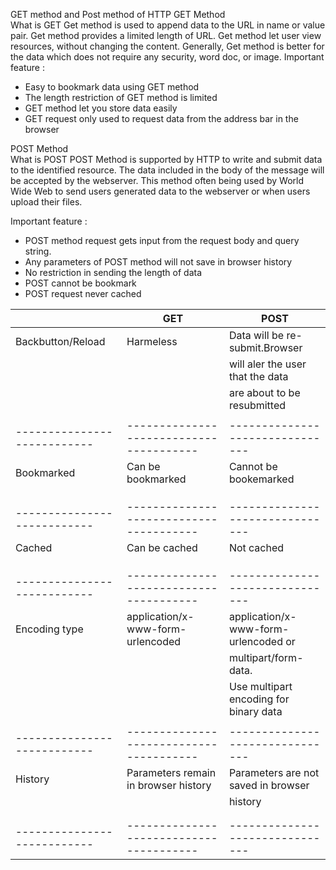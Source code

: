 GET method and Post method of  HTTP 
GET Method  
What is GET 
 Get method is used to append data to the URL in name or value pair. Get method provides a limited length of URL. Get method let user view resources, without changing the content. Generally, Get method is better for the data which does not require any security, word doc, or image.
Important feature : 
+ Easy to bookmark data using GET method
+ The length restriction of GET method is limited
+ GET method let you store data easily 
+ GET request only used to request data from the address bar in the browser

POST  Method  
What is POST
POST Method is supported by HTTP to write and submit data to the identified resource. The data included in the body of the message will be accepted by the webserver. This method often being used by World Wide Web to send users generated data to the webserver or when users upload their files.

Important feature : 
+ POST method request gets input from the request body and query string.
+ Any parameters of POST method will not save in browser history 
+ No restriction in sending the length of data
+ POST cannot be bookmark 
+ POST request never cached


|                            |                   GET                 |             POST              |
| ---------------------------| --------------------------------------|-------------------------------|
|    Backbutton/Reload       |            Harmeless                  | Data will be re-submit.Browser |
|                            |                                       | will aler the user that the data   |
|                            |                                       | are about to be resubmitted      |
|                            |                                       |            |  
| ---------------------------|---------------------------------------|-------------------------------|
|    Bookmarked              |      Can be bookmarked                |Cannot be bookemarked       |
|                            |                                       |    |
|                            |                                       |       |
|                            |                                       |           |  
| ---------------------------|---------------------------------------|-------------------------------|
|    Cached                  |            Can be cached              |  Not cached       |
|                            |                                       |                   |
|                            |                                       |                   |
|                            |                                       |                               |  
| ---------------------------|---------------------------------------|-------------------------------|
|   Encoding type            |   application/x-www-form-urlencoded   | 	application/x-www-form-urlencoded or |
|                            |                                       |  multipart/form-data.            |
|                            |                                       |  Use multipart encoding for binary data   |
|                            |                                       |           |  
| ---------------------------|---------------------------------------|-------------------------------|
|   History                  | Parameters remain in browser history  |  Parameters are not saved in browser
|                            |                                       |history            |
|                            |                                       |     |
|                            |                                       |           |  
| ---------------------------|---------------------------------------|-------------------------------|